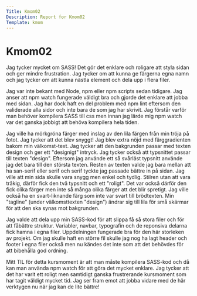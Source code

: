```yaml
---
Title: Kmom02
Description: Report for Kmom02
Template: kmom
---
```


Kmom02
==================

Jag tycker mycket om SASS! Det gör det enklare och roligare att styla sidan och ger mindre frustration. Jag tycker om att kunna ge färgerna egna namn och jag tycker om att kunna nästla element och dela upp i flera filer.

Jag var inte bekant med Node, npm eller npm scripts sedan tidigare. Jag anser att npm watch fungerade väldigt bra och gjorde det enklare att jobba med sidan. Jag har dock haft en del problem med npm lint eftersom den validerade alla sidor och inte bara de som jag har skrivit. Jag förstår varför man behöver kompilera SASS till css men innan jag lärde mig npm watch var det ganska jobbigt att behöva kompilera hela tiden.

Jag ville ha mörkgröna färger med inslag av den lila färgen från min tröja på fotot. Jag tycker att det blev snyggt! Jag blev extra nöjd med färggradienten bakom min välkomst-text. Jag tycker att den bakgrunden passar med texten design och ger ett "designigt" intryck. Jag tycker också att typsnittet passar till texten "design". Eftersom jag använde ett så svårläst typsnitt använde jag det bara till den största texten. Resten av texten valde jag bara mellan att ha san-serif eller serif och serif tyckte jag passade bättre in på sidan. Jag ville att min sida skulle vara snygg men enkel och tydlig. Stilren utan att vara tråkig, därför fick den två typsnitt och ett "roligt". Det var också därför den fick olika färger men inte så många olika färger att det blir spretigt. Jag ville också ha en svart-liknande färg som inte var svart till brödtexten. Min "tagline" (under välkomsttexten "design") ändrar sig till lila för små skärmar för att den ska synas mot bakgrunden.

Jag valde att dela upp min SASS-kod för att slippa få så stora filer och för att fåbättre struktur. Variabler, navbar, typografin och de reponsiva delarna fick hamna i egna filer. Uppdelningen fungerade bra för den här storleken av projekt. Om jag skulle haft en större fil skulle jag nog ha lagt header och footer i egna filer också men nu kändes det inte som att det behövdes för att bibehålla god ordning.

Mitt TIL för detta kursmoment är att man måste kompilera SASS-kod och då kan man använda npm watch för att göra det mycket enklare. Jag tycker att det har varit ett roligt men samtidigt ganska frustrerande kursmoment som har tagit väldigt mycket tid. Jag ser fram emot att jobba vidare med de här verktygen nu när jag kan de lite bättre!
